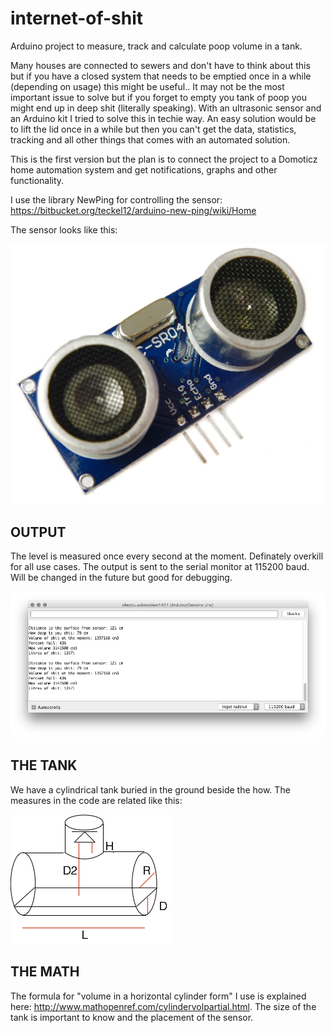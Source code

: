 # internet-of-shit
Arduino project to measure, track and calculate poop volume in a tank.

Many houses are connected to sewers and don't have to think about this but if you have a closed system that needs to be emptied once in a while (depending on usage) this might be useful.. It may not be the most important issue to solve but if you forget to empty you tank of poop you might end up in deep shit (literally speaking). With an ultrasonic sensor and an Arduino kit I tried to solve this in techie way. An easy solution would be to lift the lid once in a while but then you can't get the data, statistics, tracking and all other things that comes with an automated solution.

This is the first version but the plan is to connect the project to a Domoticz home automation system and get notifications, graphs and other functionality.

I use the library NewPing for controlling the sensor: https://bitbucket.org/teckel12/arduino-new-ping/wiki/Home 

The sensor looks like this:

![alt tag](hc-sr04.JPG)

OUTPUT
------
The level is measured once every second at the moment. Definately overkill for all use cases. The output is sent to the serial monitor at 115200 baud. Will be changed in the future but good for debugging.

![alt tag](output_to_serial_monitor.png)

THE TANK
--------
We have a cylindrical tank buried in the ground beside the how. The measures in the code are related like this:

![alt tag](tank.png)

THE MATH
--------
The formula for "volume in a horizontal cylinder form" I use is explained here: http://www.mathopenref.com/cylindervolpartial.html. The size of the tank is important to know and the placement of the sensor.


